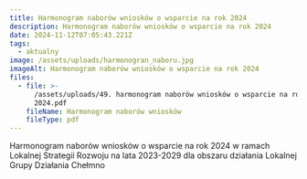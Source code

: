 ```yaml
---
title: Harmonogram naborów wniosków o wsparcie na rok 2024
description: Harmonogram naborów wniosków o wsparcie na rok 2024
date: 2024-11-12T07:05:43.221Z
tags:
  - aktualny
image: /assets/uploads/harmonogran_naboru.jpg
imageAlt: Harmonogram naborów wniosków o wsparcie na rok 2024
files:
  - file: >-
      /assets/uploads/49. harmonogram naborów wniosków o wsparcie na rok
      2024.pdf
    fileName: Harmonogram naborów wniosków
    fileType: pdf
---
```

Harmonogram naborów wniosków o wsparcie na rok 2024 w ramach Lokalnej Strategii Rozwoju na lata 2023-2029 dla obszaru działania Lokalnej Grupy Działania Chełmno
